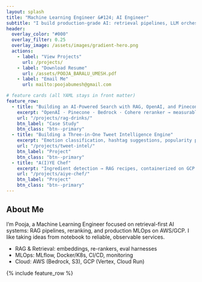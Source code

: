 ```yaml
---
layout: splash
title: "Machine Learning Engineer &#124; AI Engineer"
subtitle: "I build production-grade AI: retrieval pipelines, LLM orchestration, and reliable MLOps on AWS/GCP."
header:
  overlay_color: "#000"
  overlay_filter: 0.25
  overlay_image: /assets/images/gradient-hero.png
  actions:
    - label: "View Projects"
      url: /projects/
    - label: "Download Resume"
      url: /assets/POOJA_BARALU_UMESH.pdf
    - label: "Email Me"
      url: mailto:poojabumesh@gmail.com

# feature cards (all YAML stays in front matter)
feature_row:
  - title: "Building an AI-Powered Search with RAG, OpenAI, and Pinecone"
    excerpt: "OpenAI · Pinecone · Bedrock · Cohere reranker → measurable relevance gains."
    url: "/projects/rag-drinks/"
    btn_label: "Case Study"
    btn_class: "btn--primary"
  - title: "Building a Three-in-One Tweet Intelligence Engine"
    excerpt: "Emotion classification, hashtag suggestions, popularity prediction in one pipeline."
    url: "/projects/tweet-intel/"
    btn_label: "Project"
    btn_class: "btn--primary"
  - title: "A(I)YE Chef"
    excerpt: "Ingredient detection → RAG recipes, containerized on GCP."
    url: "/projects/aiye-chef/"
    btn_label: "Project"
    btn_class: "btn--primary"
---
```


<!-- About block goes AFTER front matter, BEFORE the cards -->
<section class="about-blurb">
  <h2>About Me</h2>
  <p>
    I’m Pooja, a Machine Learning Engineer focused on retrieval-first AI systems:
    RAG pipelines, reranking, and production MLOps on AWS/GCP. I like taking ideas
    from notebook to reliable, observable services.
  </p>
  <ul>
    <li>RAG & Retrieval: embeddings, re-rankers, eval harnesses</li>
    <li>MLOps: MLflow, Docker/K8s, CI/CD, monitoring</li>
    <li>Cloud: AWS (Bedrock, S3), GCP (Vertex, Cloud Run)</li>
  </ul>
</section>

{% include feature_row %}
